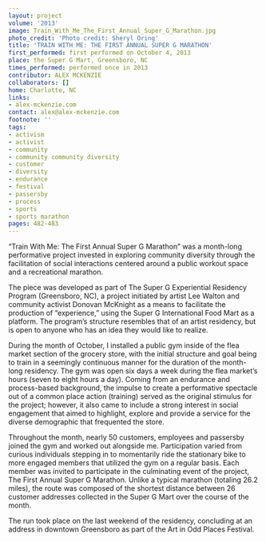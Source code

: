 ```yaml
---
layout: project
volume: '2013'
image: Train_With_Me_The_First_Annual_Super_G_Marathon.jpg
photo_credit: 'Photo credit: Sheryl Oring'
title: 'TRAIN WITH ME: THE FIRST ANNUAL SUPER G MARATHON'
first_performed: first performed on October 4, 2013
place: the Super G Mart, Greensboro, NC
times_performed: performed once in 2013
contributor: ALEX MCKENZIE
collaborators: []
home: Charlotte, NC
links:
- alex-mckenzie.com
contact: alex@alex-mckenzie.com
footnote: ''
tags:
- activism
- activist
- community
- community community diversity
- customer
- diversity
- endurance
- festival
- passersby
- process
- sports
- sports marathon
pages: 482-483
---
```


“Train With Me: The First Annual Super G Marathon” was a month-long performative project invested in exploring community diversity through the facilitation of social interactions centered around a public workout space and a recreational marathon.

The piece was developed as part of The Super G Experiential Residency Program (Greensboro, NC), a project initiated by artist Lee Walton and community activist Donovan McKnight as a means to facilitate the production of “experience,” using the Super G International Food Mart as a platform. The program’s structure resembles that of an artist residency, but is open to anyone who has an idea they would like to realize.

During the month of October, I installed a public gym inside of the flea market section of the grocery store, with the initial structure and goal being to train in a seemingly continuous manner for the duration of the month-long residency. The gym was open six days a week during the flea market’s hours (seven to eight hours a day). Coming from an endurance and process-based background, the impulse to create a performative spectacle out of a common place action (training) served as the original stimulus for the project; however, it also came to include a strong interest in social engagement that aimed to highlight, explore and provide a service for the diverse demographic that frequented the store.

Throughout the month, nearly 50 customers, employees and passersby joined the gym and worked out alongside me. Participation varied from curious individuals stepping in to momentarily ride the stationary bike to more engaged members that utilized the gym on a regular basis. Each member was invited to participate in the culminating event of the project, The First Annual Super G Marathon. Unlike a typical marathon (totaling 26.2 miles), the route was composed of the shortest distance between 26 customer addresses collected in the Super G Mart over the course of the month.

The run took place on the last weekend of the residency, concluding at an address in downtown Greensboro as part of the Art in Odd Places Festival.
